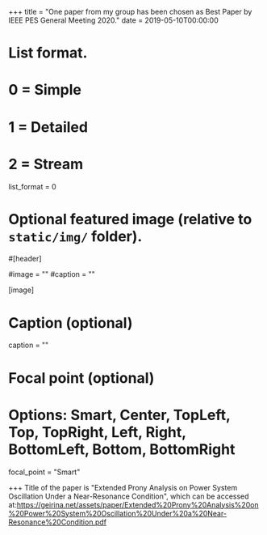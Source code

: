 +++
title = "One paper from my group has been chosen as Best Paper by IEEE PES General Meeting 2020."
date = 2019-05-10T00:00:00

# List format.
#   0 = Simple
#   1 = Detailed
#   2 = Stream
list_format = 0

# Optional featured image (relative to `static/img/` folder).
#[header]

#image = ""
#caption = ""

[image]
  # Caption (optional)
  caption = ""
  
  # Focal point (optional)
  # Options: Smart, Center, TopLeft, Top, TopRight, Left, Right, BottomLeft, Bottom, BottomRight
  focal_point = "Smart"

+++
Title of the paper is "Extended Prony Analysis on Power System Oscillation Under a Near-Resonance Condition", which can be accessed at:https://geirina.net/assets/paper/Extended%20Prony%20Analysis%20on%20Power%20System%20Oscillation%20Under%20a%20Near-Resonance%20Condition.pdf